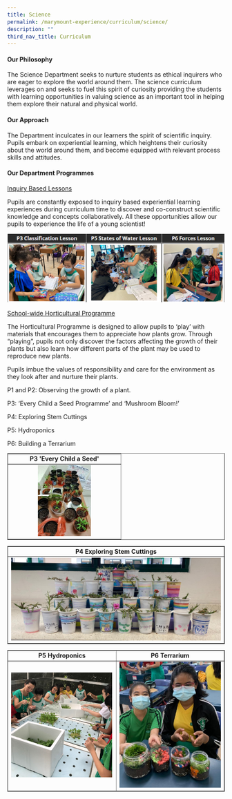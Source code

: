 ```yaml
---
title: Science
permalink: /marymount-experience/curriculum/science/
description: ""
third_nav_title: Curriculum
---
```

<h4><strong>Our Philosophy</strong></h4>
<p>The Science Department seeks to nurture students as ethical inquirers who are eager to explore the world around them. The science curriculum leverages on and seeks to fuel this spirit of curiosity providing the students with learning opportunities in valuing science as an important tool in helping them explore their natural and physical world.</p>
<h4><strong>Our Approach</strong></h4>
<p>The Department inculcates in our learners the spirit of scientific inquiry. Pupils embark on experiential learning, which heightens their curiosity about the world around them, and become equipped with relevant process skills and attitudes.</p>
<h4><strong>Our Department Programmes</strong></h4>
<p><u>Inquiry Based Lessons</u></p>
<p>Pupils are constantly exposed to inquiry based experiential learning experiences during curriculum time to discover and co-construct scientific knowledge and concepts collaboratively. All these opportunities allow our pupils to experience the life of a young scientist!</p>
<img src="/images/sci1.png">
<p><u>School-wide Horticultural Programme</u></p>
<p>The Horticultural Programme is designed to allow pupils to &lsquo;play&rsquo; with materials that encourages them to appreciate how plants grow. Through &ldquo;playing&rdquo;, pupils not only discover the factors affecting the growth of their plants but also learn how different parts of the plant may be used to reproduce new plants.</p>
<p>Pupils imbue the values of responsibility and care for the environment as they look after and nurture their plants.</p>
<p>P1 and P2: Observing the growth of a plant.</p>
<p>P3: &lsquo;Every Child a Seed Programme&rsquo; and &lsquo;Mushroom Bloom!&rsquo;</p>
<p>P4: Exploring Stem Cuttings</p>
<p>P5: Hydroponics</p>
<p>P6: Building a Terrarium</p>
<table style="border-collapse: collapse; width: 100%;" border="1">
<tbody>
<tr>
<td style="width: 100%; text-align: center;"><strong>P3 'Every Child a Seed'</strong></td>
</tr>
<tr>
<td style="width: 100%; text-align: center;"><img style="width: 50%;" src="/images/sci2.jpg" /></td>
</tr>
</tbody>
</table>
<table style="border-collapse: collapse; width: 100%;" border="1">
<tbody>
<tr>
<td style="width: 100%; text-align: center;"><strong>P4 Exploring Stem Cuttings</strong></td>
</tr>
<tr>
<td style="width: 100%; text-align: center;"><img src="/images/sci3.jpg"></td>
</tr>
</tbody>
</table>
<table style="border-collapse: collapse; width: 100%;" border="1">
<tbody>
<tr>
<td style="width: 50%; text-align: center;"><strong>P5 Hydroponics</strong></td>
<td style="width: 50%; text-align: center;"><strong>P6 Terrarium</strong></td>
</tr>
<tr>
<td style="width: 50%;"><img src="/images/sci4.jpg"></td>
<td style="width: 50%;"><img src="/images/sci5.jpg"></td>
</tr>
</tbody>
</table>